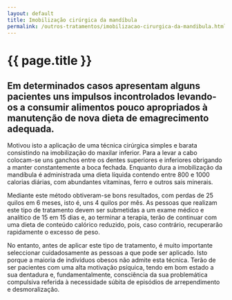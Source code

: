 ```yaml
---
layout: default
title: Imobilização cirúrgica da mandíbula
permalink: /outros-tratamentos/imobilizacao-cirurgica-da-mandibula.html
---
```


# {{ page.title }}

## Em determinados casos apresentam alguns pacientes uns impulsos incontrolados levando-os a consumir alimentos pouco apropriados à manutenção de nova dieta de emagrecimento adequada.

Motivou isto a aplicação de uma técnica cirúrgica simples e barata consistindo na imobilização do maxilar inferior. Para a levar a cabo colocam-se uns ganchos entre os dentes superiores e inferiores obrigando a manter constantemente a boca fechada. Enquanto dura a imobilização da mandíbula é administrada uma dieta líquida contendo entre 800 e 1000 calorias diárias, com abundantes vitaminas, ferro e outros sais minerais.

Mediante este método obtiveram-se bons resultados, com perdas de 25 quilos em 6 meses, isto é, uns 4 quilos por mês. As pessoas que realizam este tipo de tratamento devem ser submetidas a um exame médico e analítico de 15 em 15 dias e, ao terminar a terapia, terão de continuar com uma dieta de conteúdo calórico reduzido, pois, caso contrário, recuperarão rapidamente o excesso de peso.

No entanto, antes de aplicar este tipo de tratamento, é muito importante seleccionar cuidadosamente as pessoas a que pode ser aplicado. Isto porque a maioria de indivíduos obesos não admite esta técnica. Terão de ser pacientes com uma alta motivação psíquica, tendo em bom estado a sua dentadura e, fundamentalmente, consciência da sua problemática compulsiva referida à necessidade súbita de episódios de arrependimento e desmoralização.
